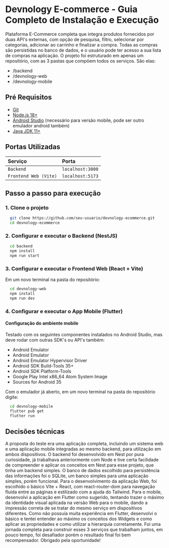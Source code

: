 
# Devnology E-commerce - Guia Completo de Instalação e Execução

Plataforma E-Commerce completa que integra produtos fornecidos por duas API's externas, com opção de pesquisa, filtro, selecionar por categorias, adicionar ao carrinho e finalizar a compra. Todas as compras são persistidas no banco de dados, e o usuário pode ter acesso a sua lista de compras na aplicação. 
O projeto foi estruturado em apenas um repositório, com as 3 pastas que compõem todos os serviços. São elas: 
- /backend
- /devnology-web
- /devnology-mobile


## Pré Requisitos

- [Git](https://git-scm.com/downloads "Git")
- [Node.js 18+](https://nodejs.org/ "NodeJs")
- [Android Studio](https://developer.android.com/studio "Android Studio") (necessário para versão mobile, pode ser outro emulador android também)
- [Java JDK 11+](https://www.oracle.com/java/technologies/javase-jdk11-downloads.html "Java JDK")


## Portas Utilizadas
| Serviço   | Porta       | 
| :---------- | :--------- | 
| `Backend` | `localhost:3000` |
| `Frontend Web (Vite)` | `localhost:5173` | 
## Passo a passo para execução

### 1. Clone o projeto

```bash
  git clone https://github.com/seu-usuario/devnology-ecommerce.git
  cd devnology-ecommerce
```
### 2. Configurar e executar o Backend (NestJS)

```bash
  cd backend
  npm install
  npm run start
```
### 3. Configurar e executar o Frontend Web (React + Vite)

Em um novo terminal na pasta do repositório:
```bash
  cd devnology-web
  npm install
  npm run dev
```

### 4. Configurar e executar o App Mobile (Flutter)

#### Configuração do ambiente mobile

Testado com os seguintes componentes instalados no Android Studio, mas deve rodar com outras SDK's ou API's também:
 - Android Emulator
 - Android Emulator
 - Android Emulator Hypervisor Driver
 - Android SDK Build-Tools 35+
 - Android SDK Platform-Tools
 - Google Play Intel x86_64 Atom System Image
 - Sources for Android 35

Com o emulador já aberto, em um novo terminal na pasta do repositório digite:
```bash
  cd devnology-mobile
  flutter pub get
  flutter run
```


## Decisões técnicas

A proposta do teste era uma aplicação completa, incluindo um sistema web e uma aplicação mobile integradas ao mesmo backend, para utilização em ambos dispositivos. O backend foi desenvolvido em Nest por pura curiosidade, já trabalhava anteriormente com Node e tive certa facilidade de compreender e aplicar os conceitos em Nest para esse projeto, que tinha um backend simples. O banco de dados escolhido para persistência das informações foi o SQLite, um banco simples para uma aplicação simples, porém funcional. 
Para o desenvolvimento da aplicação Web, foi escolhido o básico Vite + React, com react-router-dom para navegação fluída entre as páginas e estilizado com a ajuda do Tailwind.
Para o mobile, desenvolvi a aplicação em Flutter como sugerido, tentando trazer o máximo da identidade visual aplicada na versão Web para o mobile, dando a impressão correta de se tratar do mesmo serviço em dispositivos diferentes. Como não possuía muita experiência em Flutter, desenvolvi o básico e tentei entender ao máximo os conceitos dos Widgets e como aplicar as propriedades e como utilizar a hierarquia corretamente. 
Foi uma jornada completa para construir esses 3 serviços que trabalham juntos, em pouco tempo, foi desafiador porém o resultado final foi bem recompensador. Obrigado pela oportunidade! 

